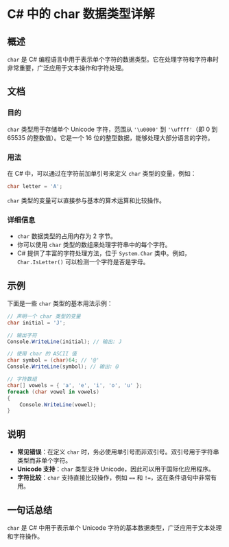 <!--
Meta Description: # C# 中的 char 数据类型详解 ## 概述 `char` 是 C# 编程语言中用于表示单个字符的数据类型。它在处理字符和字符串时非常重要，广泛应用于文本操作和字符处理。 ## 文档 ### 目的 `char` 类型用于存储单个 Unicode 字符，范围从 `'\u0000'` 到 `'\u...
Meta Keywords: char, unicode, console, writeline, 类型的变量
-->

# C# 中的 char 数据类型详解

## 概述
`char` 是 C# 编程语言中用于表示单个字符的数据类型。它在处理字符和字符串时非常重要，广泛应用于文本操作和字符处理。

## 文档
### 目的
`char` 类型用于存储单个 Unicode 字符，范围从 `'\u0000'` 到 `'\uffff'`（即 0 到 65535 的整数值）。它是一个 16 位的整型数据，能够处理大部分语言的字符。

### 用法
在 C# 中，可以通过在字符前加单引号来定义 `char` 类型的变量，例如：
```csharp
char letter = 'A';
```
`char` 类型的变量可以直接参与基本的算术运算和比较操作。

### 详细信息
- `char` 数据类型的占用内存为 2 字节。
- 你可以使用 `char` 类型的数组来处理字符串中的每个字符。
- C# 提供了丰富的字符处理方法，位于 `System.Char` 类中。例如，`Char.IsLetter()` 可以检测一个字符是否是字母。

## 示例
下面是一些 `char` 类型的基本用法示例：

```csharp
// 声明一个 char 类型的变量
char initial = 'J';

// 输出字符
Console.WriteLine(initial); // 输出: J

// 使用 char 的 ASCII 值
char symbol = (char)64; // '@'
Console.WriteLine(symbol); // 输出: @

// 字符数组
char[] vowels = { 'a', 'e', 'i', 'o', 'u' };
foreach (char vowel in vowels)
{
    Console.WriteLine(vowel);
}
```

## 说明
- **常见错误**：在定义 `char` 时，务必使用单引号而非双引号。双引号用于字符串类型而非单个字符。
- **Unicode 支持**：`char` 类型支持 Unicode，因此可以用于国际化应用程序。
- **字符比较**：`char` 支持直接比较操作，例如 `==` 和 `!=`，这在条件语句中非常有用。

## 一句话总结
`char` 是 C# 中用于表示单个 Unicode 字符的基本数据类型，广泛应用于文本处理和字符操作。